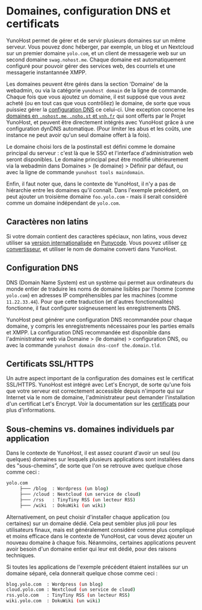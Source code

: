 Domaines, configuration DNS et certificats
==========================================

YunoHost permet de gérer et de servir plusieurs domaines sur un même serveur. Vous pouvez donc héberger, par exemple, un blog et un Nextcloud sur un premier domaine `yolo.com`, et un client de messagerie web sur un second domaine `swag.nohost.me`. Chaque domaine est automatiquement configuré pour pouvoir gérer des services web, des courriels et une messagerie instantannée XMPP.

Les domaines peuvent être gérés dans la section 'Domaine' de la webadmin, ou via la catégorie `yunohost domain` de la ligne de commande. Chaque fois que vous ajoutez un domaine, il est supposé que vous avez acheté (ou en tout cas que vous contrôliez) le domaine, de sorte que vous puissiez gérer la [configuration DNS](dns) ce celui-ci. Une exception concerne les [domaines en `.nohost.me`, `.noho.st` et `ynh.fr`](/dns_nohost_me) qui sont offerts par le Projet YunoHost, et peuvent être directement intégrés avec YunoHost grâce à une configuration dynDNS automatique. (Pour limiter les abus et les coûts, une instance ne peut avoir qu'un seul domaine offert à la fois).

Le domaine choisi lors de la postinstall est défini comme le domaine principal du serveur : c'est là que le SSO et l'interface d'administration web seront disponibles. Le domaine principal peut être modifié ultérieurement via la webadmin dans Domaines > (le domaine) > Définir par défaut, ou avec la ligne de commande `yunohost tools maindomain`.

Enfin, il faut noter que, dans le contexte de YunoHost, il n'y a pas de hiérarchie entre les domaines qu'il connaît. Dans l'exemple précédent, on peut ajouter un troisième domaine `foo.yolo.com` - mais il serait considéré comme un domaine indépendant de `yolo.com`.

Caractères non latins
-----------------

Si votre domain contient des caractères spéciaux, non latins, vous devez utiliser sa [version internationalisée](https://fr.wikipedia.org/wiki/Nom_de_domaine_internationalis%C3%A9) en [Punycode](https://fr.wikipedia.org/wiki/Punycode). Vous pouvez utiliser [ce convertisseur](https://www.charset.org/punycode), et utiliser le nom de domaine converti dans YunoHost.

Configuration DNS
-----------------

DNS (Domain Name System) est un système qui permet aux ordinateurs du monde entier de traduire les noms de domaine lisibles par l'homme (comme `yolo.com`) en adresses IP compréhensibles par les machines (comme `11.22.33.44`). Pour que cette traduction (et d'autres fonctionnalités) fonctionne, il faut configurer soigneusement les enregistrements DNS. 

YunoHost peut générer une configuration DNS recommandée pour chaque domaine, y compris les enregistrements nécessaires pour les parties emails et XMPP. La configuration DNS recommandée est disponible dans l'administrateur web via Domaine > (le domaine) > configuration DNS, ou avec la commande `yunohost domain dns-conf the.domain.tld`.

Certificats SSL/HTTPS
----------------------

Un autre aspect important de la configuration des domaines est le certificat SSL/HTTPS. YunoHost est intégré avec Let's Encrypt, de sorte qu'une fois que votre serveur est correctement accessible depuis n'importe qui sur Internet via le nom de domaine, l'administrateur peut demander l'installation d'un certificat Let's Encrypt. Voir la documentation sur les [certificats](/certificate) pour plus d'informations.

Sous-chemins vs. domaines individuels par application
-----------------------------------------------------

Dans le contexte de YunoHost, il est assez courant d'avoir un seul (ou quelques) domaines sur lesquels plusieurs applications sont installées dans des "sous-chemins", de sorte que l'on se retrouve avec quelque chose comme ceci : 

```bash
yolo.com
     ├─── /blog  : Wordpress (un blog)
     ├─── /cloud : Nextcloud (un service de cloud)
     ├─── /rss   : TinyTiny RSS (un lecteur RSS)
     ├─── /wiki  : DokuWiki (un wiki)
```

Alternativement, on peut choisir d'installer chaque application (ou certaines) sur un domaine dédié. Cela peut sembler plus joli pour les utilisateurs finaux, mais est généralement considéré comme plus compliqué et moins efficace dans le contexte de YunoHost, car vous devez ajouter un nouveau domaine à chaque fois. Néanmoins, certaines applications peuvent avoir besoin d'un domaine entier qui leur est dédié, pour des raisons techniques.

Si toutes les applications de l'exemple précédent étaient installées sur un domaine séparé, cela donnerait quelque chose comme ceci :

```bash
blog.yolo.com  : Wordpress (un blog)
cloud.yolo.com : Nextcloud (un service de cloud)
rss.yolo.com   : TinyTiny RSS (un lecteur RSS)
wiki.yolo.com  : DokuWiki (un wiki)
```
